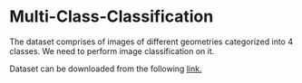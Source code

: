 # Multi-Class-Classification
The	dataset	comprises	of images of different geometries categorized into 4 classes. We need to perform image classification on it.	

Dataset can be downloaded from the following [link.](https://drive.google.com/open?id=1hAWlz2JBtFdtEEeGopItygq4-bS6BHg8)
  
